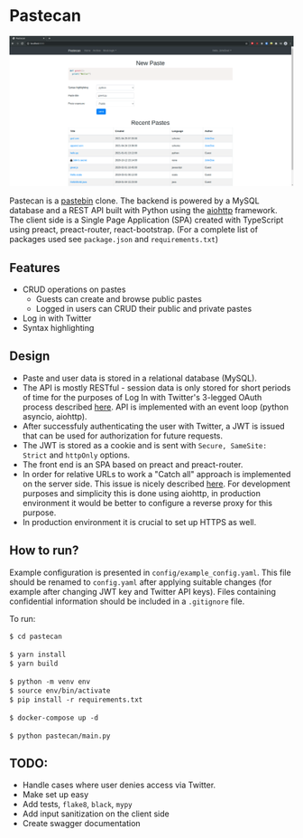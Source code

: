 # Pastecan
![pastecan-print-screen](/docs/static/pastecan.png)

Pastecan is a [pastebin](https://pastebin.com/) clone. The backend is powered by a MySQL database and a REST API built with Python using the [aiohttp](https://docs.aiohttp.org/en/stable/) framework. The client side is a Single Page Application (SPA) created with TypeScript using preact, preact-router, react-bootstrap. (For a complete list of packages used see `package.json` and `requirements.txt`)

## Features
  * CRUD operations on pastes
    * Guests can create and browse public pastes
    * Logged in users can CRUD their public and private pastes
  * Log in with Twitter
  * Syntax highlighting

## Design
 * Paste and user data is stored in a relational database (MySQL).
 * The API is mostly RESTful - session data is only stored for short periods of time for the purposes of Log In with Twitter's 3-legged OAuth process described [here](https://developer.twitter.com/en/docs/authentication/guides/log-in-with-twitter). API is implemented with an event loop (python asyncio, aiohttp).
 * After successfuly authenticating the user with Twitter, a JWT is issued that can be used for authorization for future requests.
 * The JWT is stored as a cookie and is sent with `Secure, SameSite: Strict` and `httpOnly` options.
 * The front end is an SPA based on preact and preact-router.
 * In order for relative URLs to work a "Catch all" approach is implemented on the server side. This issue is nicely described [here](https://stackoverflow.com/a/36623117). For development purposes and simplicity this is done using aiohttp, in production environment it would be better to configure a reverse proxy for this purpose.
 * In production environment it is crucial to set up HTTPS as well.

## How to run?
Example configuration is presented in `config/example_config.yaml`. This file should be renamed to `config.yaml` after applying suitable changes (for example after changing JWT key and Twitter API keys). Files containing confidential information should be included in a `.gitignore` file.

To run:

```
$ cd pastecan

$ yarn install
$ yarn build

$ python -m venv env
$ source env/bin/activate
$ pip install -r requirements.txt

$ docker-compose up -d

$ python pastecan/main.py
```

## TODO:
 * Handle cases where user denies access via Twitter.
 * Make set up easy
 * Add tests, `flake8`, `black`, `mypy`
 * Add input sanitization on the client side
 * Create swagger documentation
